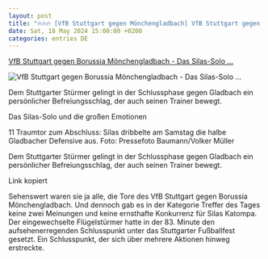 ```yaml
---
layout: post
title: "🔥🔥🔥 [VfB Stuttgart gegen Mönchengladbach] VfB Stuttgart gegen Borussia Mönchengladbach - Das Silas-Solo ..."
date: Sat, 18 May 2024 15:00:00 +0200
categories: entries DE
---
```

[VfB Stuttgart gegen Borussia Mönchengladbach - Das Silas-Solo ...](https://www.esslinger-zeitung.de/inhalt.vfb-stuttgart-gegen-borussia-moenchengladbach-das-silas-solo-und-die-grossen-emotionen.f9820807-3710-4c83-8bed-7d1fe6d1de73.html)

![VfB Stuttgart gegen Borussia Mönchengladbach - Das Silas-Solo ...](https://www.esslinger-zeitung.de/media.media.2769f0e6-21f0-4517-94f9-8eda7771fc5b.original1024.jpg)

Dem Stuttgarter Stürmer gelingt in der Schlussphase gegen Gladbach ein persönlicher Befreiungsschlag, der auch seinen Trainer bewegt.

Das Silas-Solo und die großen Emotionen

11 Traumtor zum Abschluss: Silas dribbelte am Samstag die halbe Gladbacher Defensive aus. Foto: Pressefoto Baumann/Volker Müller

Dem Stuttgarter Stürmer gelingt in der Schlussphase gegen Gladbach ein persönlicher Befreiungsschlag, der auch seinen Trainer bewegt.











Link kopiert

Sehenswert waren sie ja alle, die Tore des VfB Stuttgart gegen Borussia Mönchengladbach. Und dennoch gab es in der Kategorie Treffer des Tages keine zwei Meinungen und keine ernsthafte Konkurrenz für Silas Katompa. Der eingewechselte Flügelstürmer hatte in der 83. Minute den aufsehenerregenden Schlusspunkt unter das Stuttgarter Fußballfest gesetzt. Ein Schlusspunkt, der sich über mehrere Aktionen hinweg erstreckte.

